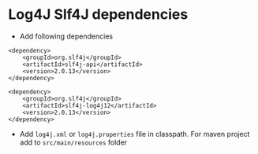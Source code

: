 # Log4J Slf4J dependencies
* Add following dependencies
```
<dependency>
	<groupId>org.slf4j</groupId>
	<artifactId>slf4j-api</artifactId>
	<version>2.0.13</version>
</dependency>

<dependency>
	<groupId>org.slf4j</groupId>
	<artifactId>slf4j-log4j12</artifactId>
	<version>2.0.13</version>
</dependency>
```
* Add `log4j.xml` or `log4j.properties` file in classpath. For maven project add to `src/main/resources` folder